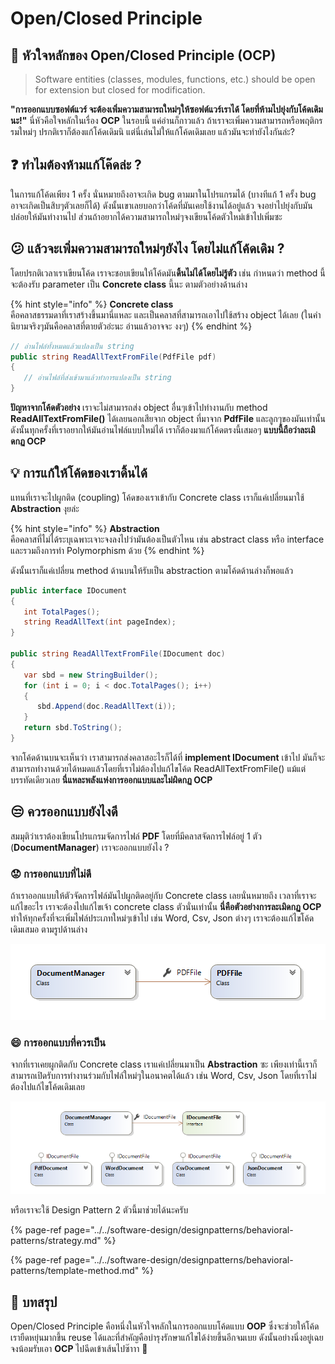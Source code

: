 # Open/Closed Principle

## 👑 หัวใจหลักของ Open/Closed Principle \(OCP\)

> Software entities \(classes, modules, functions, etc.\) should be open for extension but closed for modification.

**"การออกแบบซอฟต์แวร์ จะต้องเพิ่มความสามารถใหม่ๆให้ซอฟต์แวร์เราได้ โดยที่ห้ามไปยุ่งกับโค้ดเดิมนะ!"** นี่หัวคือใจหลักในเรื่อง **OCP** ในรอบนี้ แค่อ่านก็กาวแล้ว ถ้าเราจะเพิ่มความสามารถหรือพฤติกรรมใหม่ๆ ปรกติเราก็ต้องแก้โค้ดเดิมนิ แต่นี่เล่นไม่ให้แก้โค้ดเดิมเลย แล้วมันจะทำยังไงกันล่ะ?

## ❓ ทำไมต้องห้ามแก้โค๊ดล่ะ ?

ในการแก้โค้ดเพียง 1 ครั้ง นั่นหมายถึงอาจะเกิด bug ตามมาในโปรแกรมได้ \(บางทีแก้ 1 ครั้ง bug อาจะเกิดเป็นสิบๆตัวเลยก็ได้\) ดังนั้นเขาเลยบอกว่าโค้ดที่มันเคยใช้งานได้อยู่แล้ว จงอย่าไปยุ่งกับมันปล่อยให้มันทำงานไป ส่วนถ้าอยากได้ความสามารถใหม่ๆจงเขียนโค้ดตัวใหม่เข้าไปเพิ่มซะ

## 😕 แล้วจะเพิ่มความสามารถใหม่ๆยังไง โดยไม่แก้โค้ดเดิม ?

โดยปรกติเวลาเราเขียนโค้ด เราจะชอบเขียนให้โค้ดมัน**ดิ้นไม่ได้โดยไม่รู้ตัว** เช่น กำหนดว่า method นี้จะต้องรับ parameter เป็น **Concrete class** นี้นะ ตามตัวอย่างด้านล่าง

{% hint style="info" %}
**Concrete class**  
คือคลาสธรรมดาที่เราสร้างขึ้นมานี่แหละ และเป็นคลาสที่สามารถเอาไปใช้สร้าง object ได้เลย \(ในคำนิยามจริงๆมันคือคลาสที่ตายตัวอ่ะนะ อ่านแล้วอาจจะ งงๆ\)
{% endhint %}

```csharp
// อ่านไฟล์ทั้งหมดแล้วแปลงเป็น string
public string ReadAllTextFromFile(PdfFile pdf)
{
   // อ่านไฟล์ที่ส่งเข้ามาแล้วทำการแปลงเป็น string
}
```

**ปัญหาจากโค้ดตัวอย่าง** เราจะไม่สามารถส่ง object อื่นๆเข้าไปทำงานกับ method **ReadAllTextFromFile\(\)** ได้เลยนอกเสียจาก object ที่มาจาก **PdfFile** และลูกๆของมันเท่านั้น ดังนั้นทุกครั้งที่เราอยากให้มันอ่านไฟล์แบบใหม่ได้ เราก็ต้องมาแก้โค้ดตรงนี้เสมอๆ **แบบนี้ถือว่าละเมิดกฏ OCP**

## 💡 การแก้ให้โค้ดของเราดิ้นได้

แทนที่เราจะไปผูกติด \(coupling\) โค้ดของเราเข้ากับ Concrete class เราก็แค่เปลี่ยนมาใช้ **Abstraction** งุยล่ะ

{% hint style="info" %}
**Abstraction**  
คือคลาสที่ไม่ได้ระบุเฉพาะเจาะจงลงไปว่ามันต้องเป็นตัวไหน เช่น abstract class หรือ interface และรวมถึงการทำ Polymorphism ด้วย
{% endhint %}

ดังนั้นเราก็แค่เปลี่ยน method ด้านบนให้รับเป็น abstraction ตามโค้ดด้านล่างก็พอแล้ว

```csharp
public interface IDocument 
{
   int TotalPages();
   string ReadAllText(int pageIndex);
}

public string ReadAllTextFromFile(IDocument doc)
{
   var sbd = new StringBuilder();
   for (int i = 0; i < doc.TotalPages(); i++)
   {
      sbd.Append(doc.ReadAllText(i));
   }
   return sbd.ToString();
}
```

จากโค้ดด้านบนจะเห็นว่า เราสามารถส่งคลาสอะไรก็ได้ที่ **implement IDocument** เข้าไป มันก็จะสามารถทำงานด้วยได้หมดแล้วโดยที่เราไม่ต้องไปแก้ไขโค้ด ReadAllTextFromFile\(\) แม้แต่บรรทัดเดียวเลย **นี่แหละพลังแห่งการออกแบบและไม่ผิดกฏ OCP**

## 😒 **ควรออกแบบยังไงดี**

สมมุติว่าเราต้องเขียนโปรแกรมจัดการไฟล์ **PDF** โดยที่มีคลาสจัดการไฟล์อยู่ 1 ตัว \(**DocumentManager**\) เราจะออกแบบยังไง ?

### 😟 การออกแบบที่ไม่ดี

ถ้าเราออกแบบให้ตัวจัดการไฟล์มันไปผูกติดอยู่กับ Concrete class เลยนั่นหมายถึง เวลาที่เราจะแก้ไขอะไร เราจะต้องไปแก้ไขเจ้า concrete class ตัวนั่นเท่านั้น **นี่คือตัวอย่างการละเมิดกฏ OCP** ทำให้ทุกครั้งที่จะเพิ่มไฟล์ประเภทใหม่ๆเข้าไป เช่น Word, Csv, Json ต่างๆ เราจะต้องแก้ไขโค้ดเดิมเสมอ ตามรูปด้านล่าง

![](../../.gitbook/assets/image%20%2848%29.png)

### 😄 การออกแบบที่ควรเป็น

จากที่เราเคยผูกติดกับ Concrete class เราแค่เปลี่ยนมาเป็น **Abstraction** ซะ เพียงเท่านี้เราก็สามารถเปิดรับการทำงานร่วมกับไฟล์ใหม่ๆในอนาคตได้แล้ว เช่น Word, Csv, Json โดยที่เราไม่ต้องไปแก้ไขโค้ดเดิมเลย

![](../../.gitbook/assets/image%20%2814%29.png)

หรือเราจะใช้ Design Pattern 2 ตัวนี้มาช่วยได้นะครับ

{% page-ref page="../../software-design/designpatterns/behavioral-patterns/strategy.md" %}

{% page-ref page="../../software-design/designpatterns/behavioral-patterns/template-method.md" %}

## 🎯 บทสรุป

Open/Closed Principle คือหนึ่งในหัวใจหลักในการออกแบบโค้ดแบบ **OOP** ซึ่งจะช่วยให้โค้ดเรายืดหยุ่นมากขึ้น reuse ได้และที่สำคัญคือบำรุงรักษาแก้ไขได้ง่ายขึ้นอีกจมเบย ดังนั้นอย่างนิ่งอยู่เฉย จงน้อมรับเอา **OCP** ไปฉีดเข้าเส้นไปซ๊าาา 🥴

